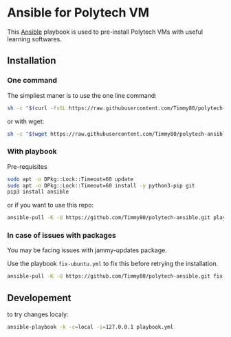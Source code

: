 # Ansible for Polytech VM

This [Ansible](https://www.ansible.com/) playbook is used to pre-install Polytech VMs with useful learning softwares.

## Installation

### One command

The simpliest maner is to use the one line command:
```sh
sh -c "$(curl -fsSL https://raw.githubusercontent.com/Timmy80/polytech-ansible/main/install.sh)"
```

or with wget:
```sh
sh -c "$(wget https://raw.githubusercontent.com/Timmy80/polytech-ansible/main/install.sh -O -)"
```

### With playbook

Pre-requisites
```sh
sudo apt -o DPkg::Lock::Timeout=60 update
sudo apt -o DPkg::Lock::Timeout=60 install -y python3-pip git
pip3 install ansible
```

or if you want to use this repo:
```sh
ansible-pull -K -U https://github.com/Timmy80/polytech-ansible.git playbook.yml
```

### In case of issues with packages

You may be facing issues with jammy-updates package.

Use the playbook `fix-ubuntu.yml` to fix this before retrying the installation.

```sh
ansible-pull -K -U https://github.com/Timmy80/polytech-ansible.git fix-ubuntu.yml
```

## Developement

to try changes localy:

```bash
ansible-playbook -k -c=local -i=127.0.0.1 playbook.yml
```
